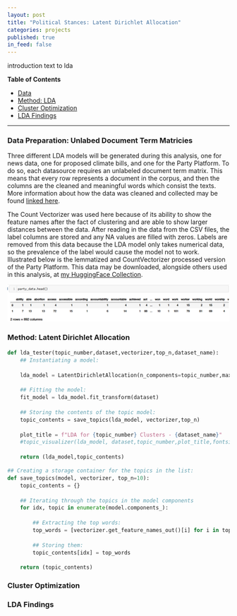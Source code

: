 ```yaml
---
layout: post
title: "Political Stances: Latent Dirichlet Allocation"
categories: projects
published: true
in_feed: false
---
```


introduction text to lda

**Table of Contents**
- [Data](#data)
- [Method: LDA](#method_lda)
- [Cluster Optimization](#cluster_optimization)
- [LDA Findings](#findings)

---
 <a id="data"></a>
### Data Preparation: Unlabed Document Term Matricies

Three different LDA models will be generated during this analysis, one for news data, one for proposed climate bills, and one for the Party Platform. To do so, each datasource requires an unlabeled document term matrix. This means that every row represents a document in the corpus, and then the columns are the cleaned and meaningful words which consist the texts. More information about how the data was cleaned and collected may be found [linked here](https://nataliermcastro.github.io/projects/2025/01/14/political-stances-data.html). 

The Count Vectorizer was used here because of its ability to show the feature names after the fact of clustering and are able to show larger distances between the data. After reading in the data from the CSV files, the label columns are stored and any NA values are filled with zeros. Labels are removed from this data because the LDA model only takes numerical data, so the prevalence of the label would cause the model not to work. Illustrated below is the lemmatized and CountVectorizer processed version of the Party Platform. This data may be downloaded, alongside others used in this analysis, at [my HuggingFace Collection](https://huggingface.co/datasets/nataliecastro/climate-news-countvectorizer-dtm). 

<section>
	<div class="box alt">
		<div class="row gtr-50 gtr-uniform">
			<div class="col-12"><span class="image fit"><img src="/assets/images/lda data example.png" alt="A Document Term Matrix with the words in the party platform. The values in the cells are whole numbers."  /></span> 
			</div>
		</div>
	</div>
</section>



 <a id="method_lda"></a>
### Method: Latent Dirichlet Allocation 

```python
def lda_tester(topic_number,dataset,vectorizer,top_n,dataset_name):
    ## Instantiating a model:
    
    lda_model = LatentDirichletAllocation(n_components=topic_number,max_iter=50, learning_method='online')
    
    ## Fitting the model:
    fit_model = lda_model.fit_transform(dataset)
    
    ## Storing the contents of the topic model:
    topic_contents = save_topics(lda_model, vectorizer,top_n)

    plot_title = f"LDA for {topic_number} Clusters - {dataset_name}"
    #topic_visualizer(lda_model, dataset,topic_number,plot_title,fontsize=10)
    
    return (lda_model,topic_contents)
```

```python
## Creating a storage container for the topics in the list:
def save_topics(model, vectorizer, top_n=10):
    topic_contents = {}
    
    ## Iterating through the topics in the model components
    for idx, topic in enumerate(model.components_):
        
        ## Extracting the top words:
        top_words = [vectorizer.get_feature_names_out()[i] for i in topic.argsort()[:-top_n - 1:-1]]
        
        ## Storing them: 
        topic_contents[idx] = top_words
        
    return (topic_contents)
```

 <a id="#cluster_optimization"></a>
### Cluster Optimization

 <a id="#findings"></a>
### LDA Findings
